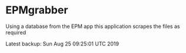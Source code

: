 # EPMgrabber
Using a database from the EPM app this application scrapes the files as required


Latest backup: Sun Aug 25 09:25:01 UTC 2019
